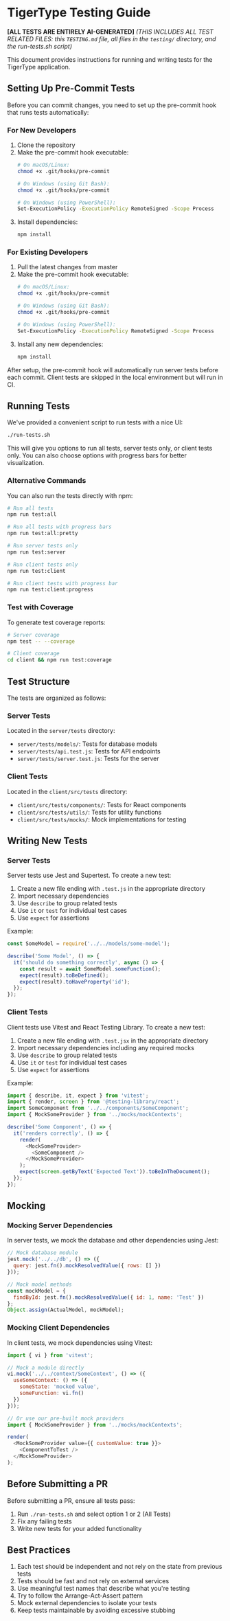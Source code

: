 # TigerType Testing Guide
**[ALL TESTS ARE ENTIRELY AI-GENERATED]**
*(THIS INCLUDES ALL TEST RELATED FILES: this `TESTING.md` file, all files in the `testing/` directory, and the run-tests.sh script)*

This document provides instructions for running and writing tests for the TigerType application.

## Setting Up Pre-Commit Tests

Before you can commit changes, you need to set up the pre-commit hook that runs tests automatically:

### For New Developers
1. Clone the repository
2. Make the pre-commit hook executable:
   ```bash
   # On macOS/Linux:
   chmod +x .git/hooks/pre-commit
   
   # On Windows (using Git Bash):
   chmod +x .git/hooks/pre-commit
   
   # On Windows (using PowerShell):
   Set-ExecutionPolicy -ExecutionPolicy RemoteSigned -Scope Process
   ```
3. Install dependencies:
   ```bash
   npm install
   ```

### For Existing Developers
1. Pull the latest changes from master
2. Make the pre-commit hook executable:
   ```bash
   # On macOS/Linux:
   chmod +x .git/hooks/pre-commit
   
   # On Windows (using Git Bash):
   chmod +x .git/hooks/pre-commit
   
   # On Windows (using PowerShell):
   Set-ExecutionPolicy -ExecutionPolicy RemoteSigned -Scope Process
   ```
3. Install any new dependencies:
   ```bash
   npm install
   ```

After setup, the pre-commit hook will automatically run server tests before each commit. Client tests are skipped in the local environment but will run in CI.

## Running Tests

We've provided a convenient script to run tests with a nice UI:

```bash
./run-tests.sh
```

This will give you options to run all tests, server tests only, or client tests only. You can also choose options with progress bars for better visualization.

### Alternative Commands

You can also run the tests directly with npm:

```bash
# Run all tests
npm run test:all

# Run all tests with progress bars
npm run test:all:pretty

# Run server tests only
npm run test:server

# Run client tests only
npm run test:client

# Run client tests with progress bar
npm run test:client:progress
```

### Test with Coverage

To generate test coverage reports:

```bash
# Server coverage
npm test -- --coverage

# Client coverage
cd client && npm run test:coverage
```

## Test Structure

The tests are organized as follows:

### Server Tests

Located in the `server/tests` directory:

- `server/tests/models/`: Tests for database models
- `server/tests/api.test.js`: Tests for API endpoints
- `server/tests/server.test.js`: Tests for the server

### Client Tests

Located in the `client/src/tests` directory:

- `client/src/tests/components/`: Tests for React components
- `client/src/tests/utils/`: Tests for utility functions
- `client/src/tests/mocks/`: Mock implementations for testing

## Writing New Tests

### Server Tests
Server tests use Jest and Supertest. To create a new test:

1. Create a new file ending with `.test.js` in the appropriate directory
2. Import necessary dependencies
3. Use `describe` to group related tests
4. Use `it` or `test` for individual test cases
5. Use `expect` for assertions

Example:

```javascript
const SomeModel = require('../../models/some-model');

describe('Some Model', () => {
  it('should do something correctly', async () => {
    const result = await SomeModel.someFunction();
    expect(result).toBeDefined();
    expect(result).toHaveProperty('id');
  });
});
```

### Client Tests

Client tests use Vitest and React Testing Library. To create a new test:

1. Create a new file ending with `.test.jsx` in the appropriate directory
2. Import necessary dependencies including any required mocks
3. Use `describe` to group related tests
4. Use `it` or `test` for individual test cases
5. Use `expect` for assertions

Example:

```javascript
import { describe, it, expect } from 'vitest';
import { render, screen } from '@testing-library/react';
import SomeComponent from '../../components/SomeComponent';
import { MockSomeProvider } from '../mocks/mockContexts';

describe('Some Component', () => {
  it('renders correctly', () => {
    render(
      <MockSomeProvider>
        <SomeComponent />
      </MockSomeProvider>
    );
    expect(screen.getByText('Expected Text')).toBeInTheDocument();
  });
});
```

## Mocking

### Mocking Server Dependencies

In server tests, we mock the database and other dependencies using Jest:

```javascript
// Mock database module
jest.mock('../../db', () => ({
  query: jest.fn().mockResolvedValue({ rows: [] })
}));

// Mock model methods
const mockModel = {
  findById: jest.fn().mockResolvedValue({ id: 1, name: 'Test' })
};
Object.assign(ActualModel, mockModel);
```

### Mocking Client Dependencies

In client tests, we mock dependencies using Vitest:

```javascript
import { vi } from 'vitest';

// Mock a module directly
vi.mock('../../context/SomeContext', () => ({
  useSomeContext: () => ({
    someState: 'mocked value',
    someFunction: vi.fn()
  })
}));

// Or use our pre-built mock providers
import { MockSomeProvider } from '../mocks/mockContexts';

render(
  <MockSomeProvider value={{ customValue: true }}>
    <ComponentToTest />
  </MockSomeProvider>
);
```

## Before Submitting a PR

Before submitting a PR, ensure all tests pass:

1. Run `./run-tests.sh` and select option 1 or 2 (All Tests)
2. Fix any failing tests
3. Write new tests for your added functionality

## Best Practices

1. Each test should be independent and not rely on the state from previous tests
2. Tests should be fast and not rely on external services
3. Use meaningful test names that describe what you're testing
4. Try to follow the Arrange-Act-Assert pattern
5. Mock external dependencies to isolate your tests
6. Keep tests maintainable by avoiding excessive stubbing
